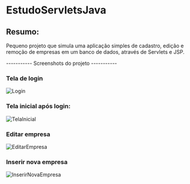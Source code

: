 # EstudoServletsJava
## Resumo:
Pequeno projeto que simula uma aplicação simples de cadastro, edição e remoção de empresas em um banco de dados, através de Servlets e JSP.

----------- Screenshots do projeto -----------
### Tela de login
![Login](https://user-images.githubusercontent.com/67620423/118170861-fba7a600-b400-11eb-98a1-4478cc64c2dc.png)

### Tela inicial após login:
![TelaInicial](https://user-images.githubusercontent.com/67620423/118170688-c733ea00-b400-11eb-8722-92ba2a8ec836.png)

### Editar empresa
![EditarEmpresa](https://user-images.githubusercontent.com/67620423/118170840-f8141f00-b400-11eb-87bf-88331b514b86.png)

### Inserir nova empresa
![InserirNovaEmpresa](https://user-images.githubusercontent.com/67620423/118170855-fb0f0f80-b400-11eb-8090-50adad8caf8b.png)

